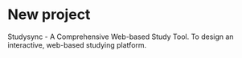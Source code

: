 # New project
Studysync - A Comprehensive Web-based Study Tool. To design an interactive, web-based studying platform.